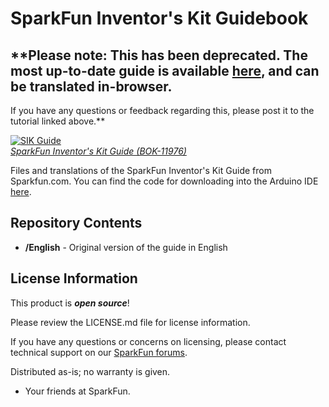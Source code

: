 SparkFun Inventor's Kit Guidebook
==================================

## **Please note: This has been deprecated. The most up-to-date guide is available [here](https://learn.sparkfun.com/tutorials/sik-experiment-guide-for-arduino---v32), and can be translated in-browser.
If you have any questions or feedback regarding this, please post it to the tutorial linked above.**



[![SIK Guide](https://dlnmh9ip6v2uc.cloudfront.net/images/products/1/1/9/7/6/11976-01_medium.jpg)  
*SparkFun Inventor's Kit Guide (BOK-11976)*](https://www.sparkfun.com/products/11976)

Files and translations of the SparkFun Inventor's Kit Guide from Sparkfun.com.
You can find the code for downloading into the Arduino IDE [here](https://github.com/sparkfun/SIK-Guide-Code). 


Repository Contents
-------------------
* **/English** - Original version of the guide in English

License Information
-------------------

This product is _**open source**_! 

Please review the LICENSE.md file for license information. 

If you have any questions or concerns on licensing, please contact technical support on our [SparkFun forums](https://forum.sparkfun.com/viewforum.php?f=152).

Distributed as-is; no warranty is given.

- Your friends at SparkFun.

_<COLLABORATION CREDIT>_
